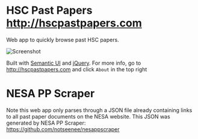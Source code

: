 # HSC Past Papers http://hscpastpapers.com
Web app to quickly browse past HSC papers.

![Screenshot](https://raw.githubusercontent.com/notseenee/hscpastpapers/master/img/screenshot_fb_1.2.png)

Built with [Semantic UI](http://semantic-ui.com) and [jQuery](http://jquery.com). For more info, go to http://hscpastpapers.com and click `About` in the top right

# NESA PP Scraper
Note this web app only parses through a JSON file already containing links to all past paper documents on the NESA website. This JSON was generated by NESA PP Scraper: https://github.com/notseenee/nesappscraper
